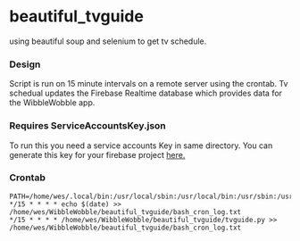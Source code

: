 # beautiful_tvguide
using beautiful soup and selenium to get tv schedule.

### Design
Script is run on 15 minute intervals on a remote server using the crontab.
Tv schedual updates the Firebase Realtime database which provides data for the WibbleWobble app.

### Requires ServiceAccountsKey.json
To run this you need a service accounts Key in same directory.
You can generate this key for your firebase project [here.](https://console.firebase.google.com/project/_/settings/serviceaccounts/adminsdk)

### Crontab
```
PATH=/home/wes/.local/bin:/usr/local/sbin:/usr/local/bin:/usr/sbin:/usr/bin:/sbin:/bin:/usr/games:/usr/local/games:/snap/bin
*/15 * * * * echo $(date) >> /home/wes/WibbleWobble/beautiful_tvguide/bash_cron_log.txt
*/15 * * * * /home/wes/WibbleWobble/beautiful_tvguide/tvguide.py >> /home/wes/WibbleWobble/beautiful_tvguide/bash_cron_log.txt
```
